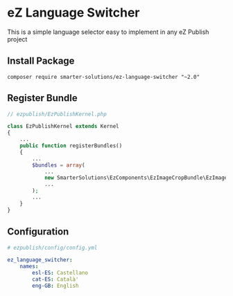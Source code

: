 # eZ Language Switcher

This is a simple language selector easy to implement in any eZ Publish project

## Install Package

```shell
composer require smarter-solutions/ez-language-switcher "~2.0"
```

## Register Bundle

```php
// ezpublish/EzPublishKernel.php

class EzPublishKernel extends Kernel
{
    ...
    public function registerBundles()
    {
        ...
        $bundles = array(
            ...
            new SmarterSolutions\EzComponents\EzImageCropBundle\EzImageCropBundle()
            ...
        );
        ...
    }
}
```

## Configuration

```yml
# ezpublish/config/config.yml

ez_language_switcher:
    names:
        esl-ES: Castellano
        cat-ES: Català'
        eng-GB: English
```
